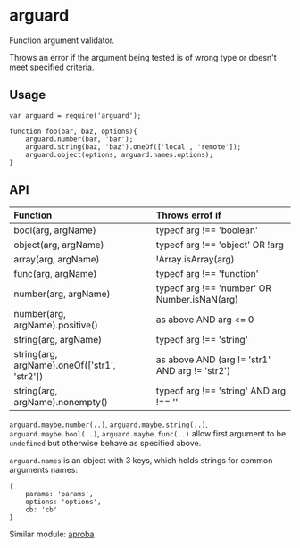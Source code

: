 arguard
=======

Function argument validator. 

Throws an error if the argument being tested is of wrong type or doesn't meet specified criteria.

## Usage ##

```
var arguard = require('arguard');

function foo(bar, baz, options){
	arguard.number(bar, 'bar');
	arguard.string(baz, 'baz').oneOf(['local', 'remote']);
	arguard.object(options, arguard.names.options);
}
```

## API ##

| Function                                     | Throws errof if
| :------------------------------------------- | :-------------------------------------------
| bool(arg, argName)                           | typeof arg !== 'boolean'
| object(arg, argName)                         | typeof arg !== 'object' OR !arg
| array(arg, argName)                          | !Array.isArray(arg)
| func(arg, argName)                           | typeof arg !== 'function'
| number(arg, argName)                         | typeof arg !== 'number' OR Number.isNaN(arg)
| number(arg, argName).positive()              | as above AND arg <= 0
| string(arg, argName)                         | typeof arg !== 'string'
| string(arg, argName).oneOf(['str1', 'str2']) | as above AND (arg != 'str1' AND arg != 'str2')
| string(arg, argName).nonempty()              | typeof arg !== 'string' AND arg !== ''

`arguard.maybe.number(..)`, `arguard.maybe.string(..)`, `arguard.maybe.bool(..)`, `arguard.maybe.func(..)` allow first argument to be `undefined` but otherwise behave as specified above.

`arguard.names` is an object with 3 keys, which holds strings for common arguments names: 

```
{
	params: 'params',
	options: 'options',
	cb: 'cb'
}
```

Similar module: [aproba](https://www.npmjs.com/package/aproba)
